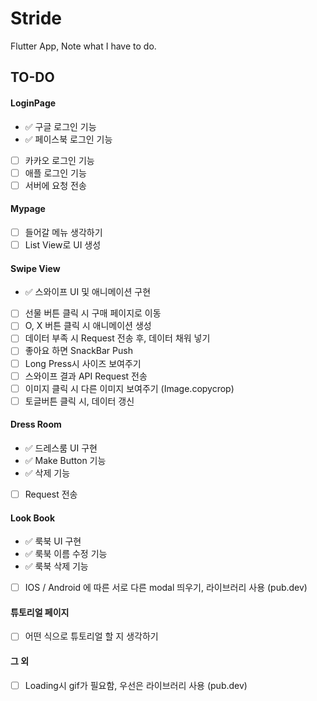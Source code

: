 # Stride

Flutter App, Note what I have to do.

## TO-DO

#### LoginPage
- ✅ 구글 로그인 기능
- ✅ 페이스북 로그인 기능
- [ ] 카카오 로그인 기능
- [ ] 애플 로그인 기능
- [ ] 서버에 요청 전송

#### Mypage
- [ ] 들어갈 메뉴 생각하기
- [ ] List View로 UI 생성

#### Swipe View
- ✅ 스와이프 UI 및 애니메이션 구현
- [ ] 선물 버튼 클릭 시 구매 페이지로 이동
- [ ] O, X 버튼 클릭 시 애니메이션 생성
- [ ] 데이터 부족 시 Request 전송 후, 데이터 채워 넣기
- [ ] 좋아요 하면 SnackBar Push 
- [ ] Long Press시 사이즈 보여주기
- [ ] 스와이프 결과 API Request 전송
- [ ] 이미지 클릭 시 다른 이미지 보여주기 (Image.copycrop)
- [ ] 토글버튼 클릭 시, 데이터 갱신

#### Dress Room
- ✅ 드레스룸 UI 구현
- ✅ Make Button 기능
- ✅ 삭제 기능
- [ ] Request 전송

#### Look Book
- ✅ 룩북 UI 구현
- ✅ 룩북 이름 수정 기능
- ✅ 룩북 삭제 기능
- [ ] IOS / Android 에 따른 서로 다른 modal 띄우기, 라이브러리 사용 (pub.dev)

#### 튜토리얼 페이지
- [ ] 어떤 식으로 튜토리얼 할 지 생각하기

#### 그 외
- [ ] Loading시 gif가 필요함, 우선은 라이브러리 사용 (pub.dev)